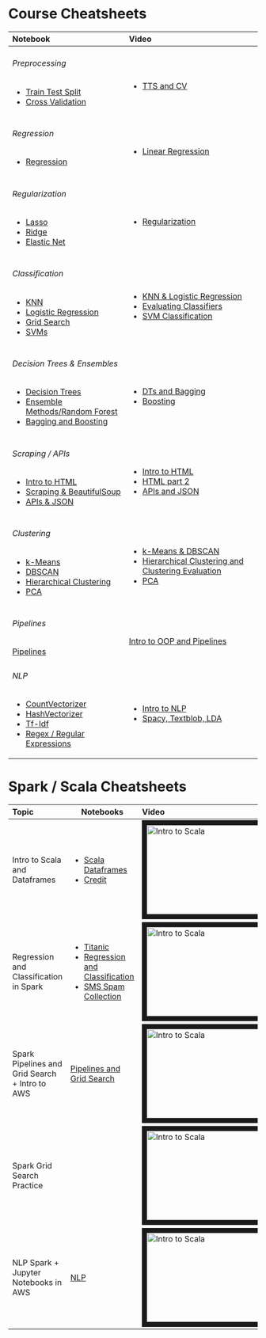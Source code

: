# Course Cheatsheets
| Notebook | Video |
|:---|:---|
| <h6>Preprocessing</h6> <ul><li>[Train Test Split](http://)</li><li>[Cross Validation](http://)</li></ul> | <h6></h6><ul><li>[TTS and CV](https://youtu.be/-ACWQcDJmO8)</li></ul> |
| <h6>Regression</h6> <ul><li>[Regression](http://)</li></ul> | <h6></h6><ul><li>[Linear Regression](https://youtu.be/oX1IxWJ93bA)</li></ul> |
| <h6>Regularization</h6> <ul><li>[Lasso](http://)</li><li>[Ridge](http://)</li><li>[Elastic Net](http://)</li></ul> | <h6></h6><ul><li>[Regularization](https://youtu.be/535hAN9sbvE)</li></ul> |
| <h6>Classification</h6> <ul><li>[KNN](http://)</li><li>[Logistic Regression](http://)</li><li>[Grid Search](http://)</li><li>[SVMs](http://)</li></ul> | <h6></h6><ul><li>[KNN & Logistic Regression](https://youtu.be/HalntK60F44)</li><li>[Evaluating Classifiers](https://youtu.be/hEA-2IAGQaU)</li><li>[SVM Classification](https://youtu.be/xjHEKy7cEFY)</li></ul> | 
| <h6>Decision Trees & Ensembles</h6> <ul><li>[Decision Trees](http://)</li><li>[Ensemble Methods/Random Forest](http://)</li><li>[Bagging and Boosting](http://) | <h6></h6><ul><li>[DTs and Bagging](https://youtu.be/MOTG2zK_WO8)</li><li>[Boosting](https://youtu.be/hTs9-I_aAHA)</li> |
| <h6>Scraping / APIs</h6><ul><li>[Intro to HTML](http://)</li><li>[Scraping & BeautifulSoup](http://)</li><li>[APIs & JSON](http://)</li></ul> | <h6></h6><ul><li>[Intro to HTML](https://youtu.be/hTs9-I_aAHA?t=2h2m58s)</li><li>[HTML part 2](https://youtu.be/v5LUX42711o)</li><li>[APIs and JSON](https://youtu.be/sqZ3QjYp5z4)</li></ul> |
| <h6>Clustering</h6><ul><li>[k-Means](http://)</li><li>[DBSCAN](http://)</li><li>[Hierarchical Clustering](http://)</li><li>[PCA](http://)</li></ul> | <h6></h6><ul><li>[k-Means & DBSCAN](https://youtu.be/Fzq_8ecOIkI)</li><li>[Hierarchical Clustering and Clustering Evaluation](https://youtu.be/7APWI2l7YHU)</li><li>[PCA](https://youtu.be/Twu5n-qFbKU)</li></ul> |
| <h6>Pipelines</h6> [Pipelines](http://) | <h6></h6>[Intro to OOP and Pipelines](https://youtu.be/yM8Mu9a5bMo) | 
| <h6>NLP</h6> <ul><li>[CountVectorizer](http://)</li><li>[HashVectorizer](http://)</li><li>[Tf-Idf](http://)</li><li>[Regex / Regular Expressions](http://)</li></ul> | <h6></h6><ul><li>[Intro to NLP](https://youtu.be/UzyZLXcXPvU)</li><li>[Spacy, Textblob, LDA](https://youtu.be/6CTINAd3FCI)</li></ul> |

# Spark / Scala Cheatsheets
| Topic | Notebooks | Video |
|:---|---|:---|
| Intro to Scala and Dataframes | <ul><li>[Scala Dataframes](https://cdn.rawgit.com/ggodreau/spark/riley/Scala%20and%20DataFrames.html)</li><li>[Credit](https://cdn.rawgit.com/ggodreau/spark/riley/Credit.html)</li></ul> | <a href="http://www.youtube.com/watch?feature=player_embedded&v=0tVSkyvrUbo" target="_blank"><img src="http://img.youtube.com/vi/0tVSkyvrUbo/0.jpg" alt="Intro to Scala" width="240" height="180" border="10" /></a> |
| Regression and Classification in Spark | <ul><li>[Titanic](https://cdn.rawgit.com/ggodreau/spark/riley/Titanic.html)</li><li>[Regression and Classification](https://cdn.rawgit.com/ggodreau/spark/riley/Regression%20and%20Classification%20Lecture.html)</li><li>[SMS Spam Collection](https://cdn.rawgit.com/ggodreau/spark/riley/SMSSpamCollection)</li></ul> | <a href="http://www.youtube.com/watch?feature=player_embedded&v=U2Mu_eHl9y4" target="_blank"><img src="http://img.youtube.com/vi/U2Mu_eHl9y4/0.jpg" alt="Intro to Scala" width="240" height="180" border="10" /></a> |
| Spark Pipelines and Grid Search + Intro to AWS | [Pipelines and Grid Search](https://cdn.rawgit.com/ggodreau/spark/riley/Pipelines%20and%20Grid%20Search.html) | <a href="http://www.youtube.com/watch?feature=player_embedded&v=-biwOu0HvdI" target="_blank"><img src="http://img.youtube.com/vi/-biwOu0HvdI/0.jpg" alt="Intro to Scala" width="240" height="180" border="10" /></a> |
| Spark Grid Search Practice | | <a href="http://www.youtube.com/watch?feature=player_embedded&v=adZMhrmmvFU" target="_blank"><img src="http://img.youtube.com/vi/adZMhrmmvFU/0.jpg" alt="Intro to Scala" width="240" height="180" border="10" /></a> |
| NLP Spark + Jupyter Notebooks in AWS | [NLP](https://cdn.rawgit.com/ggodreau/spark/riley/NLP.html) | <a href="http://www.youtube.com/watch?feature=player_embedded&v=klEAcYl0lPM" target="_blank"><img src="http://img.youtube.com/vi/klEAcYl0lPM/0.jpg" alt="Intro to Scala" width="240" height="180" border="10" /></a> | 
